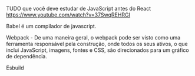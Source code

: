 TUDO que você deve estudar de JavaScript antes do React
https://www.youtube.com/watch?v=37SwqREHRGI


Babel é um compilador de javascript.

Webpack - De uma maneira geral, o webpack pode ser visto como uma ferramenta responsável pela construção, onde todos os seus ativos, o que inclui JavaScript, imagens, fontes e CSS, são direcionados para um gráfico de dependência.


Esbuild


